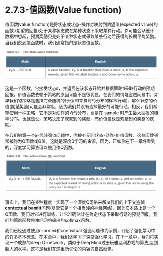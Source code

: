# 2.7.3-值函数\(Value function\)

值函数\(value function\)是将状态或状态-操作对映射到期望值\(expected value\)的函数 \(期望的回报\)处于某种状态或在某种状态下采取某种行动。你可能会从统计数据中想起，预期奖励只是处于某种状态或采取某些行动后获得的长期平均奖励。当我们说到值函数时，我们通常指的是状态值函数。

![&#x8868;2.7](../../.gitbook/assets/image%20%2869%29.png)

这是一个函数，它接受状态s，并返回在该状态开始并根据策略π采取行动的预期回报。价值函数依赖于策略的原因可能不是很明显。在我们的情境盗贼问题中，如果我们的策略是选择完全随机的行动\(即来自均匀分布的样本行动\)，那么状态的价值\(期望奖励\)可能会非常低，因为我们并没有选择最好的可能行动。相反，我们希望使用一种策略，它不是对动作的均匀分布，而是在 sample 时产生最大回报的概率分布。也就是说，策略决定了观察到的奖励，而价值函数是观察到的奖励的反映。

在我们的第一个n-武装强盗问题中，你被介绍到状态-动作-价值函数。这些函数通常被称为Q函数或Q值，这就是深度Q学习的来源，因为，正如你在下一章将看到的，深度学习算法可以被用作Q函数。

![&#x8868;2.8](../../.gitbook/assets/image%20%2866%29.png)

事实上，我们在某种程度上实现了一个深度Q网络来解决我们的上下文盗贼**contextual bandit**问题\(尽管它是一个相当浅的神经网络\)，因为它本质上是一个Q函数。我们对它进行训练，让它准确估计在给定状态下采取行动的预期回报。我们的策略函数是神经网络输出的softmax函数。

我们已经通过使用n-armed和contextual 强盗问题作为示例，介绍了强化学习中的许多基本概念。在本章中，我们还学习了深度强化学习。在下一章中，我们将实现一个成熟的deep Q-network，类似于DeepMind过去玩雅达利游戏的算法,达到超人的水平。这将是我们在这里所讨论的内容的自然延伸。

